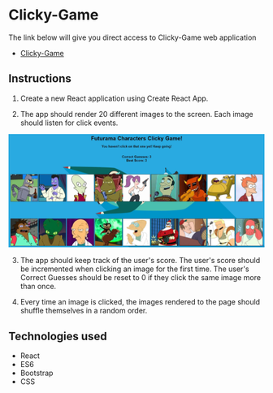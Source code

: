 # Clicky-Game

The link below will give you direct access to Clicky-Game web application

* [Clicky-Game](https://hanbanana.github.io/Memory-React-Clicky-Game/)

## Instructions

1. Create a new React application using Create React App.

2. The app should render 20 different images to the screen. Each image should listen for click events.

![Clicky-Game](./public/assets/images/screenshot.JPG)

3. The app should keep track of the user's score. The user's score should be incremented when clicking an image for the first time. The user's Correct Guesses should be reset to 0 if they click the same image more than once.

4. Every time an image is clicked, the images rendered to the page should shuffle themselves in a random order.

## Technologies used

* React
* ES6
* Bootstrap
* CSS

